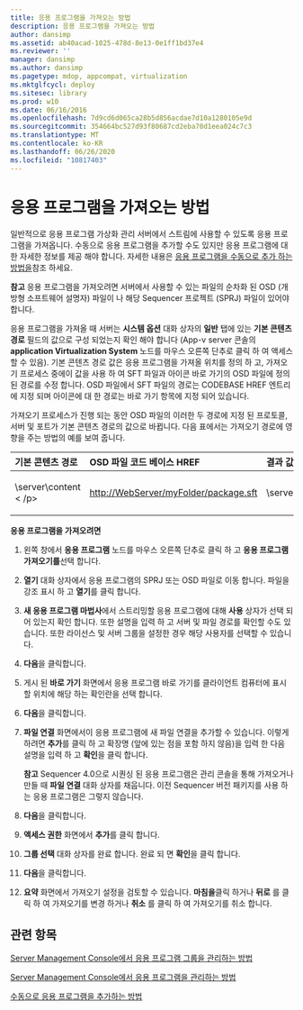 ```yaml
---
title: 응용 프로그램을 가져오는 방법
description: 응용 프로그램을 가져오는 방법
author: dansimp
ms.assetid: ab40acad-1025-478d-8e13-0e1ff1bd37e4
ms.reviewer: ''
manager: dansimp
ms.author: dansimp
ms.pagetype: mdop, appcompat, virtualization
ms.mktglfcycl: deploy
ms.sitesec: library
ms.prod: w10
ms.date: 06/16/2016
ms.openlocfilehash: 7d9cd6d065ca28b5d856acdae7d10a1280105e9d
ms.sourcegitcommit: 354664bc527d93f80687cd2eba70d1eea024c7c3
ms.translationtype: MT
ms.contentlocale: ko-KR
ms.lasthandoff: 06/26/2020
ms.locfileid: "10817403"
---
```

# 응용 프로그램을 가져오는 방법


일반적으로 응용 프로그램 가상화 관리 서버에서 스트림에 사용할 수 있도록 응용 프로그램을 가져옵니다. 수동으로 응용 프로그램을 추가할 수도 있지만 응용 프로그램에 대 한 자세한 정보를 제공 해야 합니다. 자세한 내용은 [응용 프로그램을 수동으로 추가 하는 방법을](how-to-manually-add-an-application.md)참조 하세요.

**참고**  응용 프로그램을 가져오려면 서버에서 사용할 수 있는 파일의 순차화 된 OSD (개방형 소프트웨어 설명자) 파일이 나 해당 Sequencer 프로젝트 (SPRJ) 파일이 있어야 합니다.

 

응용 프로그램을 가져올 때 서버는 **시스템 옵션** 대화 상자의 **일반** 탭에 있는 **기본 콘텐츠 경로** 필드의 값으로 구성 되었는지 확인 해야 합니다 (App-v server 콘솔의 **application Virtualization System** 노드를 마우스 오른쪽 단추로 클릭 하 여 액세스할 수 있음). 기본 콘텐츠 경로 값은 응용 프로그램을 가져올 위치를 정의 하 고, 가져오기 프로세스 중에이 값을 사용 하 여 SFT 파일과 아이콘 바로 가기의 OSD 파일에 정의 된 경로를 수정 합니다. OSD 파일에서 SFT 파일의 경로는 CODEBASE HREF 엔트리에 지정 되며 아이콘에 대 한 경로는 바로 가기 항목에 지정 되어 있습니다.

가져오기 프로세스가 진행 되는 동안 OSD 파일의 이러한 두 경로에 지정 된 프로토콜, 서버 및 포트가 기본 콘텐츠 경로의 값으로 바뀝니다. 다음 표에서는 가져오기 경로에 영향을 주는 방법의 예를 보여 줍니다.

<table>
<colgroup>
<col width="33%" />
<col width="33%" />
<col width="33%" />
</colgroup>
<thead>
<tr class="header">
<th align="left">기본 콘텐츠 경로</th>
<th align="left">OSD 파일 코드 베이스 HREF</th>
<th align="left">결과 값</th>
</tr>
</thead>
<tbody>
<tr class="odd">
<td align="left"><p>\server\content &lt; /p&gt;</td>
<td align="left"><p><a href="http://WebServer/myFolder/package.sft" data-raw-source="http://WebServer/myFolder/package.sft">http://WebServer/myFolder/package.sft</a></p></td>
<td align="left"><p>\server\content\myFolder\package.sft</p></td>
</tr>
</tbody>
</table>

 

**응용 프로그램을 가져오려면**

1.  왼쪽 창에서 **응용 프로그램** 노드를 마우스 오른쪽 단추로 클릭 하 고 **응용 프로그램 가져오기를**선택 합니다.

2.  **열기** 대화 상자에서 응용 프로그램의 SPRJ 또는 OSD 파일로 이동 합니다. 파일을 강조 표시 하 고 **열기**를 클릭 합니다.

3.  **새 응용 프로그램 마법사**에서 스트리밍할 응용 프로그램에 대해 **사용** 상자가 선택 되어 있는지 확인 합니다. 또한 설명을 입력 하 고 서버 및 파일 경로를 확인할 수도 있습니다. 또한 라이선스 및 서버 그룹을 설정한 경우 해당 사용자를 선택할 수 있습니다.

4.  **다음**을 클릭합니다.

5.  게시 된 **바로 가기** 화면에서 응용 프로그램 바로 가기를 클라이언트 컴퓨터에 표시할 위치에 해당 하는 확인란을 선택 합니다.

6.  **다음**을 클릭합니다.

7.  **파일 연결** 화면에서이 응용 프로그램에 새 파일 연결을 추가할 수 있습니다. 이렇게 하려면 **추가**를 클릭 하 고 확장명 (앞에 있는 점을 포함 하지 않음)을 입력 한 다음 설명을 입력 하 고 **확인**을 클릭 합니다.

    **참고**  Sequencer 4.0으로 시퀀싱 된 응용 프로그램은 관리 콘솔을 통해 가져오거나 만들 때 **파일 연결** 대화 상자를 채웁니다. 이전 Sequencer 버전 패키지를 사용 하는 응용 프로그램은 그렇지 않습니다.

     

8.  **다음**을 클릭합니다.

9.  **액세스 권한** 화면에서 **추가**를 클릭 합니다.

10. **그룹 선택** 대화 상자를 완료 합니다. 완료 되 면 **확인**을 클릭 합니다.

11. **다음**을 클릭합니다.

12. **요약** 화면에서 가져오기 설정을 검토할 수 있습니다. **마침을**클릭 하거나 **뒤로** 를 클릭 하 여 가져오기를 변경 하거나 **취소** 를 클릭 하 여 가져오기를 취소 합니다.

## 관련 항목


[Server Management Console에서 응용 프로그램 그룹을 관리하는 방법](how-to-manage-application-groups-in-the-server-management-console.md)

[Server Management Console에서 응용 프로그램을 관리하는 방법](how-to-manage-applications-in-the-server-management-console.md)

[수동으로 응용 프로그램을 추가하는 방법](how-to-manually-add-an-application.md)

 

 





